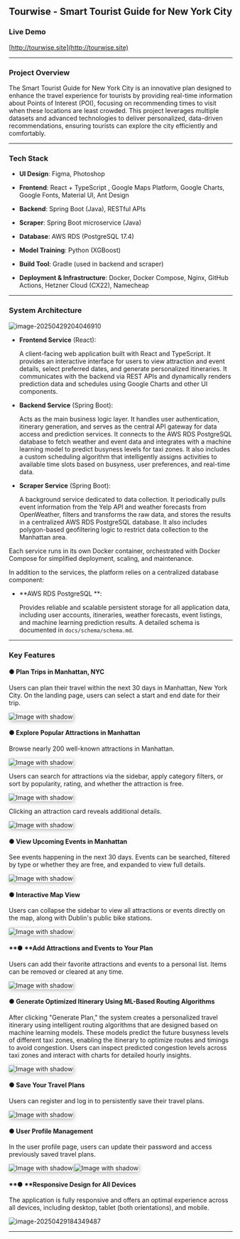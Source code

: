 ## Tourwise - Smart Tourist Guide for New York City 

### Live Demo

[http://tourwise.site](http://tourwise.site)

------

###  Project Overview

The Smart Tourist Guide for New York City is an innovative plan designed to enhance the travel experience for tourists by providing real-time information about Points of Interest (POI), focusing on recommending times to visit when these locations are least crowded. This project leverages multiple datasets and advanced technologies to deliver personalized, data-driven recommendations, ensuring tourists can explore the city efficiently and comfortably.



------

### Tech Stack

- **UI Design**:  Figma, Photoshop
  
- **Frontend**:  React + TypeScript , Google Maps Platform, Google Charts, Google Fonts, Material UI, Ant Design
  
- **Backend**:  Spring Boot (Java), RESTful APIs

- **Scraper**:  Spring Boot microservice (Java)

- **Database**: AWS RDS (PostgreSQL 17.4)

- **Model Training**:  Python (XGBoost)

- **Build Tool**:  Gradle (used in backend and scraper)

- **Deployment & Infrastructure**:  Docker, Docker Compose, Nginx, GitHub Actions,  Hetzner Cloud (CX22), Namecheap


------

###  System Architecture

![image-20250429204046910](docs/images/system_arch.png)

- **Frontend Service** (React): 

  A client-facing web application built with React and TypeScript. It provides an interactive interface for users to view attraction and event details, select preferred dates, and generate personalized itineraries. It communicates with the backend via REST APIs and dynamically renders prediction data and schedules using Google Charts and other UI components.

- **Backend Service** (Spring Boot): 

  Acts as the main business logic layer. It handles user authentication, itinerary generation, and serves as the central API gateway for data access and prediction services. It connects to the AWS RDS PostgreSQL database to fetch weather and event data and integrates with a machine learning model to predict busyness levels for taxi zones. It also includes a custom scheduling algorithm that intelligently assigns activities to available time slots based on busyness, user preferences, and real-time data.

- **Scraper Service** (Spring Boot): 

  A background service dedicated to data collection. It periodically pulls event information from the Yelp API and weather forecasts from OpenWeather, filters and transforms the raw data, and stores the results in a centralized AWS RDS PostgreSQL database. It also includes polygon-based geofiltering logic to restrict data collection to the Manhattan area.

Each service runs in its own Docker container, orchestrated with Docker Compose for simplified deployment, scaling, and maintenance.

In addition to the services, the platform relies on a centralized database component:

- **AWS RDS PostgreSQL **:

  Provides reliable and scalable persistent storage for all application data, including user accounts, itineraries, weather forecasts, event listings, and machine learning prediction results. A detailed schema is documented in `docs/schema/schema.md`.

------

### Key Features

#### ● Plan Trips in Manhattan, NYC

Users can plan their travel within the next 30 days in Manhattan, New York City. On the landing page, users can select a start and end date for their trip.

<img src="docs/images/landing2.png" alt="Image with shadow" style="box-shadow: 2px 2px 10px rgba(0, 0, 0, 0.3); border: none;">



#### ● Explore Popular Attractions in Manhattan

Browse nearly 200 well-known attractions in Manhattan. 

<img src="docs/images/attractions.png" alt="Image with shadow" style="box-shadow: 2px 2px 10px rgba(0, 0, 0, 0.3); border: none;">



Users can search for attractions via the sidebar, apply category filters, or sort by popularity, rating, and whether the attraction is free.

<img src="docs/images/filter.png" alt="Image with shadow" style="box-shadow: 2px 2px 10px rgba(0, 0, 0, 0.3); border: none;">



Clicking an attraction card reveals additional details.

<img src="docs/images/attraction_details.png" alt="Image with shadow" style="box-shadow: 2px 2px 10px rgba(0, 0, 0, 0.3); border: none;">



#### ●  View Upcoming Events in Manhattan

See events happening in the next 30 days. Events can be searched, filtered by type or whether they are free, and expanded to view full details.

<img src="docs/images/events.png" alt="Image with shadow" style="box-shadow: 2px 2px 10px rgba(0, 0, 0, 0.3); border: none;">



#### ● Interactive Map View

Users can collapse the sidebar to view all attractions or events directly on the map, along with Dublin's public bike stations.

<img src="docs/images/map.png" alt="Image with shadow" style="box-shadow: 2px 2px 10px rgba(0, 0, 0, 0.3); border: none;">



#### **● **Add Attractions and Events to Your Plan

Users can add their favorite attractions and events to a personal list. Items can be removed or cleared at any time.

<img src="docs/images/list.png" alt="Image with shadow" style="box-shadow: 2px 2px 10px rgba(0, 0, 0, 0.3); border: none;">



#### ● Generate Optimized Itinerary Using ML-Based Routing Algorithms

After clicking "Generate Plan," the system creates a personalized travel itinerary using intelligent routing algorithms that are designed based on machine learning models. These models predict the future busyness levels of different taxi zones, enabling the itinerary to optimize routes and timings to avoid congestion. Users can inspect predicted congestion levels across taxi zones and interact with charts for detailed hourly insights.

<img src="docs/images/schedule.png" alt="Image with shadow" style="box-shadow: 2px 2px 10px rgba(0, 0, 0, 0.3); border: none;">



#### ● Save Your Travel Plans

Users can register and log in to persistently save their travel plans.

<img src="docs/images/signup.png" alt="Image with shadow" style="box-shadow: 2px 2px 10px rgba(0, 0, 0, 0.3); border: none;">



#### ●  User Profile Management

In the user profile page, users can update their password and access previously saved travel plans.

<img src="docs/images/profile.png" alt="Image with shadow" style="box-shadow: 2px 2px 10px rgba(0, 0, 0, 0.3); border: none;">

<img src="docs/images/myplans.png" alt="Image with shadow" style="box-shadow: 2px 2px 10px rgba(0, 0, 0, 0.3); border: none;">



#### **● **Responsive Design for All Devices

The application is fully responsive and offers an optimal experience across all devices, including desktop, tablet (both orientations), and mobile.

![image-20250429184349487](docs/images/responsive.png)

------

